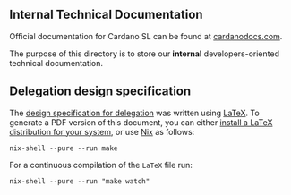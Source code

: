 ## Internal Technical Documentation

Official documentation for Cardano SL can be found at [cardanodocs.com](https://cardanodocs.com/).

The purpose of this directory is to store our **internal** developers-oriented technical documentation.

## Delegation design specification

The [design specification for delegation](delegation_design_spec/) was written
using [LaTeX](https://en.wikipedia.org/wiki/LaTeX). To generate a PDF version
of this document, you can either [install a LaTeX distribution for your
system](https://www.latex-project.org/get/), or use
[Nix](https://nixos.org/nix/) as follows:

```shell
nix-shell --pure --run make
```

For a continuous compilation of the `LaTeX` file run:

```shell
nix-shell --pure --run "make watch" 
```

